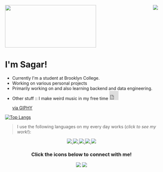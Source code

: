 <img src="https://github-readme-stats.vercel.app/api?username=sgr2848&show_icons=true&theme=synthwave&hide=stars" align="right"/>
<img src="https://upload.wikimedia.org/wikipedia/commons/5/56/Hellothere.gif" width="300" height="140" frameBorder="0" class="giphy-embed" allowFullScreen></img>

#   I'm Sagar!

-   Currently I'm a student at Brooklyn College.
-   Working on various personal projects
-   Primarily working on and also learning backend and data engineering.
-   Other stuff :: I make weird music in my free time <iframe src="https://giphy.com/embed/3o8dpcngQ7e70RJMiY" width="30" height="30" frameBorder="0" class="giphy-embed" allowFullScreen></iframe><p><a href="https://giphy.com/gifs/boglio-thumbsup-3o8dpcngQ7e70RJMiY">via GIPHY</a></p>

[![Top Langs](https://github-readme-stats.vercel.app/api/top-langs/?username=sgr2848&layout=compact&hide_border=true&theme=synthwave)](https://github.com/anuraghazra/github-readme-stats)
>I use the following languages on my every day works (*click to see my work!*):

<p align="center">
  <a href="https://github.com/sgr2848?tab=repositories&q=&type=&language=python">
    <img src="https://img.icons8.com/color/64/000000/python.png"/>
  </a>
  <a href="https://github.com/sgr2848?tab=repositories&q=&type=&language=javascript">
    <img src="https://img.icons8.com/color/64/000000/javascript.png"/>
  </a>
  <a href="https://github.com/sgr2848?tab=repositories&q=&type=&language=java">
    <img src="https://img.icons8.com/color/64/000000/java-coffee-cup-logo.png"/>
  </a>
  <a href="https://github.com/sgr2848?tab=repositories&q=&type=&language=rust">
    <img src="https://www.vectorlogo.zone/logos/rust-lang/rust-lang-icon.svg">
        <a href="https://github.com/sgr2848?tab=repositories&q=&type=&language=go">
    <img src="https://img.icons8.com/color/64/000000/golang.png"/>  
  </a>
  </a>

</p>
<h3 align="center">
    Click the icons below to connect with me!
</h3>

<p align="center">
    <a href="https://orgdev.herokuapp.com/" target="_blank"><img src="https://img.icons8.com/color/64/000000/domain-name.png"/></a>
    <a href="https://www.linkedin.com/in/sagr2848/" target="_blank"><img src="https://img.icons8.com/fluent/64/000000/linkedin.png"/></a>
